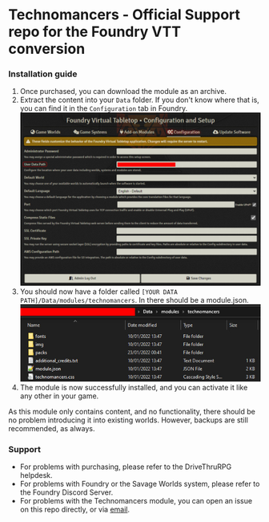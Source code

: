 # Technomancers - Official Support repo for the Foundry VTT conversion
### Installation guide
1. Once purchased, you can download the module as an archive.
1. Extract the content into your `Data` folder. If you don't know where that is, you can find it in the `Configuration` tab in Foundry.
![Where to find your datapath](https://github.com/Tommycore/technomancers-official/blob/main/img/datapath.jpg)
1. You should now have a folder called `[YOUR DATA PATH]/Data/modules/technomancers`. In there should be a module.json.
![How it should look like](https://github.com/Tommycore/technomancers-official/blob/main/img/folderstructure.jpg)
1. The module is now successfully installed, and you can activate it like any other in your game.

As this module only contains content, and no functionality, there should be no problem introducing it into existing worlds. However, backups are still recommended, as always.

### Support
- For problems with purchasing, please refer to the DriveThruRPG helpdesk.
- For problems with Foundry or the Savage Worlds system, please refer to the Foundry Discord Server.
- For problems with the Technomancers module, you can open an issue on this repo directly, or via <a href="mailto:technomancers@fire.fundersclub.com">email</a>.
